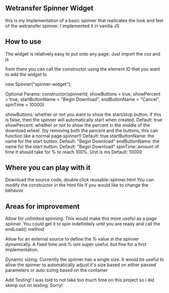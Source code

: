 ## Wetransfer Spinner Widget
this is my implementation of a basic spinner that replicates the look and feel of the wetransfer spinner. I implemented it in vanilla JS

## How to use
The widget is relatively easy to put onto any page. Just import the css and js
<script src="spinner.js" ></script>
<link rel="stylesheet" href="spinner.css">

from there you can call the constructor using the element ID that you want to add the widget to

new Spinner("spinner-widget");

Optional Params:
constructor(spinnerId, showButtons = true, showPercent = true, startButtonName = "Begin Download", endButtonName = "Cancel", spinTime = 10000)

showButtons: whether or not you want to show the start/stop button. if this is false, then the spinner will automatically start when created. 
			Default: true
showPercent: whether or not to show the percent in the middle of the download wheel. (by removing both the percent and the buttons, this can function like a normal page spinner!)
			Default: true
startButtonName: the name for the start button. 
			Default: "Begin Download"
endButtonName: the name for the start button. 
			Default: "Begin Download"
spinTime: amount of time it should take for % to reach 100%. Unit is ms
			Default: 10000


## Where you can play with it
Download the source code, double click reusable-spinner.html
You can modify the constructor in the html file if you would like to change the behavior


## Areas for improvement
Allow for unlimited spinning. This would make this more useful as a page spinner. You could get it to spin indefinitely until you are ready and call the endLoad() method

Allow for an external source to define the % value in the spinner dynamically. A fixed time and % isnt super useful, but fine for a first implementation.

Dynamic sizing. Currently the spinner has a single size. It would be useful to allow the spinner to automatically adjust it's size based on either passed parameters or auto sizing based on the container

Add Testing! I was told to not take too much time on this project so i did skimp out on testing. Sorry!
